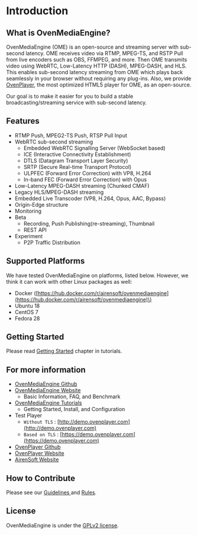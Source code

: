 # Introduction

## What is OvenMediaEngine?

OvenMediaEngine \(OME\) is an open-source and streaming server with sub-second latency. OME receives video via RTMP, MPEG-TS, and RSTP Pull from live encoders such as OBS, FFMPEG, and more. Then OME transmits video using WebRTC, Low-Latency HTTP \(DASH\), MPEG-DASH, and HLS. This enables sub-second latency streaming from OME which plays back seamlessly in your browser without requiring any plug-ins. Also, we provide [OvenPlayer](https://github.com/AirenSoft/OvenPlayer), the most optimized HTML5 player for OME, as an open-source.

Our goal is to make it easier for you to build a stable broadcasting/streaming service with sub-second latency.

## Features

* RTMP Push, MPEG2-TS Push, RTSP Pull Input
* WebRTC sub-second streaming
  * Embedded WebRTC Signalling Server \(WebSocket based\)
  * ICE \(Interactive Connectivity Establishment\)
  * DTLS \(Datagram Transport Layer Security\)
  * SRTP \(Secure Real-time Transport Protocol\)
  * ULPFEC \(Forward Error Correction\) with VP8, H.264
  * In-band FEC \(Forward Error Correction\) with Opus
* Low-Latency MPEG-DASH streaming \(Chunked CMAF\)
* Legacy HLS/MPEG-DASH streaming
* Embedded Live Transcoder \(VP8, H.264, Opus, AAC, Bypass\)
* Origin-Edge structure
* Monitoring
* Beta
  * Recording, Push Publishing\(re-streaming\), Thumbnail
  * REST API
* Experiment
  * P2P Traffic Distribution

## Supported Platforms

We have tested OvenMediaEngine on platforms, listed below. However, we think it can work with other Linux packages as well:

* Docker \([https://hub.docker.com/r/airensoft/ovenmediaengine](https://hub.docker.com/r/airensoft/ovenmediaengine)\)
* Ubuntu 18
* CentOS 7
* Fedora 28

## Getting Started

Please read [Getting Started](getting-started.md) chapter in tutorials.

## For more information

* [OvenMediaEngine Github](https://github.com/AirenSoft/OvenMediaEngine)
* [OvenMediaEngine Website](https://ovenmediaengine.com) 
  * Basic Information, FAQ, and Benchmark
* [OvenMediaEngine Tutorials](https://airensoft.gitbook.io/ovenmediaengine/)
  * Getting Started, Install, and Configuration
* Test Player
  * `Without TLS` : [http://demo.ovenplayer.com](http://demo.ovenplayer.com)
  * `Based on TLS` : [https://demo.ovenplayer.com](https://demo.ovenplayer.com)
* [OvenPlayer Github](https://github.com/AirenSoft/OvenPlayer)
* [OvenPlayer Website](https://ovenplayer.com/index.html)
* [AirenSoft Website](https://www.airensoft.com/)

## How to Contribute

Please see our [Guidelines ](https://github.com/AirenSoft/OvenMediaEngine/blob/master/CONTRIBUTING.md)and [Rules](https://github.com/AirenSoft/OvenMediaEngine/blob/master/CODE_OF_CONDUCT.md).

## License

OvenMediaEngine is under the [GPLv2 license](LICENSE).

